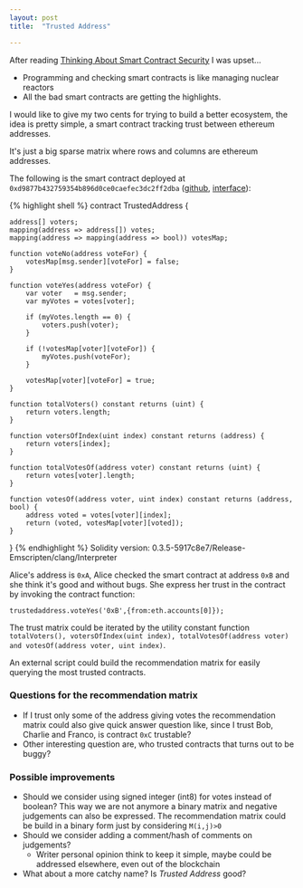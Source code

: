 ```yaml
---
layout: post
title:  "Trusted Address"

---
```


After reading [Thinking About Smart Contract Security](https://blog.ethereum.org/2016/06/19/thinking-smart-contract-security/) I was upset...

* Programming and checking smart contracts is like managing nuclear reactors
* All the bad smart contracts are getting the highlights.

I would like to give my two cents for trying to build a better ecosystem, the idea is pretty simple, a smart contract tracking trust between ethereum addresses.

It's just a big sparse matrix where rows and columns are ethereum addresses.

The following is the smart contract deployed at `0xd9877b432759354b896d0ce0caefec3dc2ff2dba` ([github](https://github.com/RCasatta/smart-contracts/blob/master/trustedaddress.sol), [interface](https://github.com/RCasatta/smart-contracts/blob/master/trustedaddress.sol.interface)):

{% highlight shell %}
contract TrustedAddress {

    address[] voters;
    mapping(address => address[]) votes;
    mapping(address => mapping(address => bool)) votesMap;

    function voteNo(address voteFor) {
        votesMap[msg.sender][voteFor] = false;
    }

    function voteYes(address voteFor) {
        var voter   = msg.sender;
        var myVotes = votes[voter];

        if (myVotes.length == 0) {
            voters.push(voter);
        }

        if (!votesMap[voter][voteFor]) {
            myVotes.push(voteFor);
        }

        votesMap[voter][voteFor] = true;
    }

    function totalVoters() constant returns (uint) {
        return voters.length;
    }

    function votersOfIndex(uint index) constant returns (address) {
        return voters[index];
    }

    function totalVotesOf(address voter) constant returns (uint) {
        return votes[voter].length;
    }

    function votesOf(address voter, uint index) constant returns (address, bool) {
        address voted = votes[voter][index];
        return (voted, votesMap[voter][voted]);
    }

}
{% endhighlight %}
Solidity version: 0.3.5-5917c8e7/Release-Emscripten/clang/Interpreter

Alice's address is `0xA`, Alice checked the smart contract at address `0xB` and she think it's good and without bugs.
She express her trust in the contract by invoking the contract function:

```
trustedaddress.voteYes('0xB',{from:eth.accounts[0]});
```

The trust matrix could be iterated by the utility constant function `totalVoters(), votersOfIndex(uint index), totalVotesOf(address voter) and votesOf(address voter, uint index)`.

An external script could build the recommendation matrix for easily querying the most trusted contracts.

### Questions for the recommendation matrix

* If I trust only some of the address giving votes the recommendation matrix could also give quick answer question like, since I trust Bob, Charlie and Franco, is contract `0xC` trustable?
* Other interesting question are, who trusted contracts that turns out to be buggy?

### Possible improvements

* Should we consider using signed integer (int8) for votes instead of boolean? This way we are not anymore a binary matrix and negative judgements can also be expressed. The recommendation matrix could be build in a binary form just by considering `M(i,j)>0`
* Should we consider adding a comment/hash of comments on judgements?
  * Writer personal opinion think to keep it simple, maybe could be addressed elsewhere, even out of the blockchain
* What about a more catchy name? Is *Trusted Address* good?
